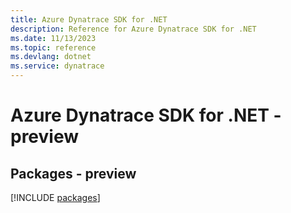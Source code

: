 ```yaml
---
title: Azure Dynatrace SDK for .NET
description: Reference for Azure Dynatrace SDK for .NET
ms.date: 11/13/2023
ms.topic: reference
ms.devlang: dotnet
ms.service: dynatrace
---
```

# Azure Dynatrace SDK for .NET - preview
## Packages - preview
[!INCLUDE [packages](dynatrace-index.md)]